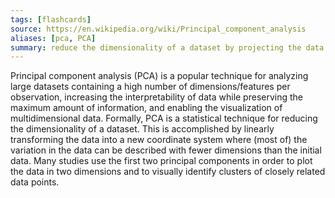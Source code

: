 ```yaml
---
tags: [flashcards]
source: https://en.wikipedia.org/wiki/Principal_component_analysis
aliases: [pca, PCA]
summary: reduce the dimensionality of a dataset by projecting the data into a new coordinate system where most of the variation can be described with fewer dimensions.
---
```


Principal component analysis (PCA) is a popular technique for analyzing large datasets containing a high number of dimensions/features per observation, increasing the interpretability of data while preserving the maximum amount of information, and enabling the visualization of multidimensional data. Formally, PCA is a statistical technique for reducing the dimensionality of a dataset. This is accomplished by linearly transforming the data into a new coordinate system where (most of) the variation in the data can be described with fewer dimensions than the initial data. Many studies use the first two principal components in order to plot the data in two dimensions and to visually identify clusters of closely related data points.

